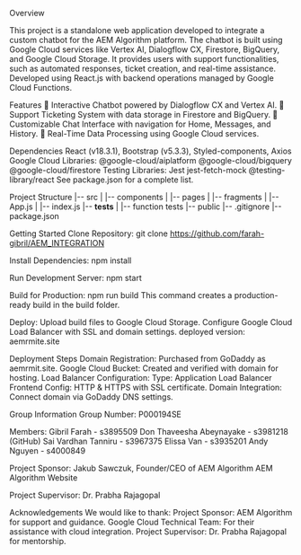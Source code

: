 Overview


This project is a standalone web application developed to integrate a custom chatbot for the AEM Algorithm platform. The chatbot is built using Google Cloud services like Vertex AI, Dialogflow CX, Firestore, BigQuery, and Google Cloud Storage. It provides users with support functionalities, such as automated responses, ticket creation, and real-time assistance. Developed using React.js with backend operations managed by Google Cloud Functions.

Features
🔹 Interactive Chatbot powered by Dialogflow CX and Vertex AI.
🔹 Support Ticketing System with data storage in Firestore and BigQuery.
🔹 Customizable Chat Interface with navigation for Home, Messages, and History.
🔹 Real-Time Data Processing using Google Cloud services.

Dependencies
React (v18.3.1), Bootstrap (v5.3.3), Styled-components, Axios
Google Cloud Libraries:
@google-cloud/aiplatform
@google-cloud/bigquery
@google-cloud/firestore
Testing Libraries:
Jest
jest-fetch-mock
@testing-library/react
See package.json for a complete list.

Project Structure
|-- src
|   |-- components
|   |-- pages
|   |-- fragments
|   |-- App.js
|   |-- index.js
|-- __tests__
|   |-- function tests
|-- public
|-- .gitignore
|-- package.json


Getting Started
Clone Repository: git clone https://github.com/farah-gibril/AEM_INTEGRATION

Install Dependencies: npm install

Run Development Server: npm start

Build for Production: npm run build
This command creates a production-ready build in the build folder.

Deploy:
Upload build files to Google Cloud Storage.
Configure Google Cloud Load Balancer with SSL and domain settings.
deployed version: aemrmite.site


Deployment Steps
Domain Registration: Purchased from GoDaddy as aemrmit.site.
Google Cloud Bucket: Created and verified with domain for hosting.
Load Balancer Configuration:
Type: Application Load Balancer
Frontend Config: HTTP & HTTPS with SSL certificate.
Domain Integration: Connect domain via GoDaddy DNS settings.

Group Information
Group Number: P000194SE

Members:
Gibril Farah - s3895509
Don Thaveesha Abeynayake - s3981218 (GitHub)
Sai Vardhan Tanniru - s3967375
Elissa Van - s3935201
Andy Nguyen - s4000849

Project Sponsor: Jakub Sawczuk, Founder/CEO of AEM Algorithm
AEM Algorithm Website

Project Supervisor: Dr. Prabha Rajagopal

Acknowledgements
We would like to thank:
Project Sponsor: AEM Algorithm for support and guidance.
Google Cloud Technical Team: For their assistance with cloud integration.
Project Supervisor: Dr. Prabha Rajagopal for mentorship.
